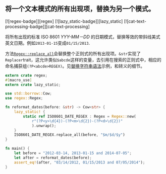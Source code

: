 ## 将一个文本模式的所有出现项，替换为另一个模式。

[![regex-badge]][regex] [![lazy_static-badge]][lazy_static] [![cat-text-processing-badge]][cat-text-processing]

将所有出现的标准 ISO 8601 _YYY-MM－DD_ 的日期模式，替换等效的带斜线美式英文日期。例如`2013-01-15`变成`01/15/2013`.

方法[`Regex::replace_all`]会替换整个正则式的所有出现项。`&str`实现了`Replacer`trait，这允许类似`$abcde`这样的变量，去引用在搜索的正则式中，相应的命名捕获组`(?P<abcde>REGEX)`。见[替换字符串语法][replacement string syntax]示例，和转义的细节。

```rust
extern crate regex;
#[macro_use]
extern crate lazy_static;

use std::borrow::Cow;
use regex::Regex;

fn reformat_dates(before: &str) -> Cow<str> {
    lazy_static! {
        static ref ISO8601_DATE_REGEX : Regex = Regex::new(
            r"(?P<y>\d{4})-(?P<m>\d{2})-(?P<d>\d{2})"
            ).unwrap();
    }
    ISO8601_DATE_REGEX.replace_all(before, "$m/$d/$y")
}

fn main() {
    let before = "2012-03-14, 2013-01-15 and 2014-07-05";
    let after = reformat_dates(before);
    assert_eq!(after, "03/14/2012, 01/15/2013 and 07/05/2014");
}
```

[`regex::replace_all`]: https://docs.rs/regex/*/regex/struct.Regex.html#method.replace_all
[replacement string syntax]: https://docs.rs/regex/*/regex/struct.Regex.html#replacement-string-syntax

